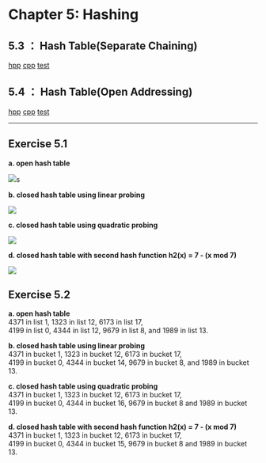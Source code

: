 # Chapter 5: Hashing

## 5.3 ： Hash Table(Separate Chaining)

[hpp]( https://github.com/seineo/Data-Structures-and-Algorithm-Analysis-in-C/blob/master/ch05/hash_sep.h ) [cpp]( https://github.com/seineo/Data-Structures-and-Algorithm-Analysis-in-C/blob/master/ch05/hash_sep.cpp) [test]( https://github.com/seineo/Data-Structures-and-Algorithm-Analysis-in-C/blob/master/ch05/hash_sep_test.cpp )

## 5.4 ： Hash Table(Open Addressing)

[hpp]( https://github.com/seineo/Data-Structures-and-Algorithm-Analysis-in-C/blob/master/ch05/hash_open.h ) [cpp]( https://github.com/seineo/Data-Structures-and-Algorithm-Analysis-in-C/blob/master/ch05/hash_open.cpp) [test]( https://github.com/seineo/Data-Structures-and-Algorithm-Analysis-in-C/blob/master/ch05/hash_open_test.cpp)

***

## Exercise 5.1

**a.  open hash table**

![](https://github.com/seineo/Data-Structures-and-Algorithm-Analysis-in-C/blob/master/Images/ex5_01_a.png?raw=true)s

**b. closed hash table using linear probing**  

![](https://github.com/seineo/Data-Structures-and-Algorithm-Analysis-in-C/blob/master/Images/ex5_01_b.png?raw=true)

**c. closed hash table using quadratic probing**

![](https://github.com/seineo/Data-Structures-and-Algorithm-Analysis-in-C/blob/master/Images/ex5_01_c.png?raw=true)

**d. closed hash table with second hash function h2(x) = 7 - (x mod 7)**

![](https://github.com/seineo/Data-Structures-and-Algorithm-Analysis-in-C/blob/master/Images/ex5_01_d.png?raw=true)

## Exercise 5.2

**a.  open hash table**  
4371 in list 1, 1323 in list 12, 6173 in list 17,  
4199 in list 0, 4344 in list 12, 9679 in list 8, and 1989 in list 13.

**b. closed hash table using linear probing**  
4371 in bucket 1, 1323 in bucket 12, 6173 in bucket 17,  
4199 in bucket 0, 4344 in bucket 14, 9679 in bucket 8, and 1989 in bucket 13.

**c. closed hash table using quadratic probing**  
4371 in bucket 1, 1323 in bucket 12, 6173 in bucket 17,   
4199 in bucket 0, 4344 in bucket 16, 9679 in bucket 8 and 1989 in bucket 13.

**d. closed hash table with second hash function h2(x) = 7 - (x mod 7)**   
4371 in bucket 1, 1323 in bucket 12, 6173 in bucket 17,   
4199 in bucket 0, 4344 in bucket 15, 9679 in bucket 8 and 1989 in bucket 13.
